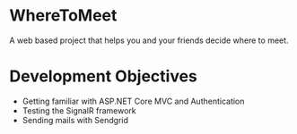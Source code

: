 # WhereToMeet
A web based project that helps you and your friends decide where to meet.

# Development Objectives
* Getting familiar with ASP.NET Core MVC and Authentication
* Testing the SignalR framework
* Sending mails with Sendgrid
